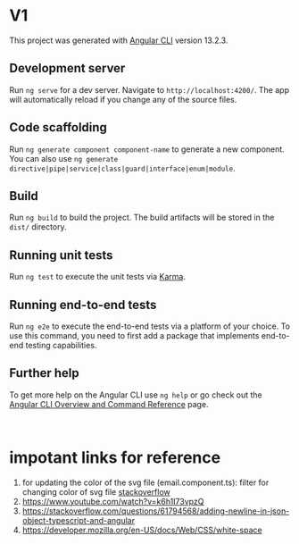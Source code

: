 # V1

This project was generated with [Angular CLI](https://github.com/angular/angular-cli) version 13.2.3.

## Development server

Run `ng serve` for a dev server. Navigate to `http://localhost:4200/`. The app will automatically reload if you change any of the source files.

## Code scaffolding

Run `ng generate component component-name` to generate a new component. You can also use `ng generate directive|pipe|service|class|guard|interface|enum|module`.

## Build

Run `ng build` to build the project. The build artifacts will be stored in the `dist/` directory.

## Running unit tests

Run `ng test` to execute the unit tests via [Karma](https://karma-runner.github.io).

## Running end-to-end tests

Run `ng e2e` to execute the end-to-end tests via a platform of your choice. To use this command, you need to first add a package that implements end-to-end testing capabilities.

## Further help

To get more help on the Angular CLI use `ng help` or go check out the [Angular CLI Overview and Command Reference](https://angular.io/cli) page.

<br>

# impotant links for reference
1.  for updating the color of the svg file (email.component.ts): filter for changing color of svg file  [stackoverflow](https://stackoverflow.com/questions/22252472/how-to-change-the-color-of-an-svg-element#:~:text=You%20can't%20change%20the,or%20using%20inline.)
2. https://www.youtube.com/watch?v=k6h1I73vpzQ
3. https://stackoverflow.com/questions/61794568/adding-newline-in-json-object-typescript-and-angular
4. https://developer.mozilla.org/en-US/docs/Web/CSS/white-space


